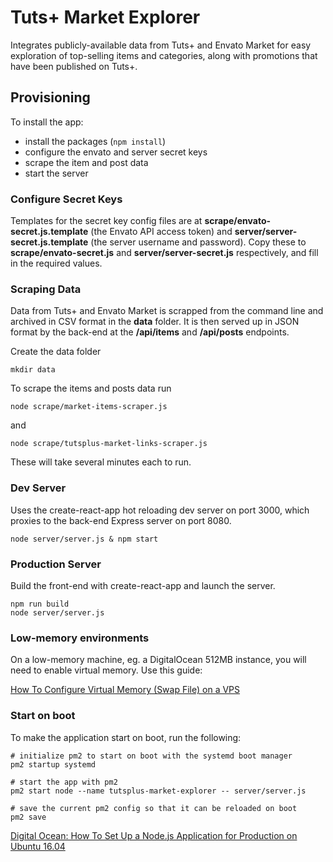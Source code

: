 # Tuts+ Market Explorer

Integrates publicly-available data from Tuts+ and Envato Market for easy exploration of top-selling items and categories, along with promotions that have been published on Tuts+.

## Provisioning

To install the app:

  - install the packages (`npm install`)
  - configure the envato and server secret keys
  - scrape the item and post data
  - start the server


### Configure Secret Keys

Templates for the secret key config files are at **scrape/envato-secret.js.template** (the Envato API access token) and **server/server-secret.js.template** (the server username and password). Copy these to 
**scrape/envato-secret.js** and **server/server-secret.js** respectively, and fill in the required values.

### Scraping Data

Data from Tuts+ and Envato Market is scrapped from the command line and archived in CSV format in the **data** folder. It is then served up in JSON format by the back-end at the **/api/items** and **/api/posts** endpoints.

Create the data folder
    
    mkdir data

To scrape the items and posts data run

    node scrape/market-items-scraper.js

and 

    node scrape/tutsplus-market-links-scraper.js

These will take several minutes each to run.


### Dev Server

Uses the create-react-app hot reloading dev server on port 3000, which proxies to the back-end Express server on port 8080.

    node server/server.js & npm start


### Production Server

Build the front-end with create-react-app and launch the server.

    npm run build
    node server/server.js


### Low-memory environments

On a low-memory machine, eg. a DigitalOcean 512MB instance, you will need to enable virtual memory. Use this guide:

[How To Configure Virtual Memory (Swap File) on a VPS](https://www.digitalocean.com/community/tutorials/how-to-configure-virtual-memory-swap-file-on-a-vps#2)


### Start on boot

To make the application start on boot, run the following:

    # initialize pm2 to start on boot with the systemd boot manager
    pm2 startup systemd
    
    # start the app with pm2
    pm2 start node --name tutsplus-market-explorer -- server/server.js
    
    # save the current pm2 config so that it can be reloaded on boot
    pm2 save

 [Digital Ocean: How To Set Up a Node.js Application for Production on Ubuntu 16.04](https://www.digitalocean.com/community/tutorials/how-to-set-up-a-node-js-application-for-production-on-ubuntu-16-04)